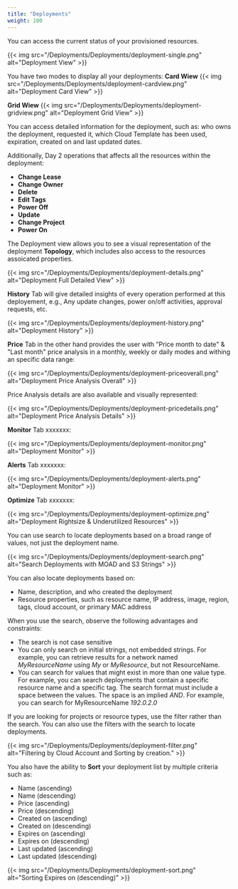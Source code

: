 ```yaml
---
title: "Deployments"
weight: 100
---
```


You can access the current status of your provisioned resources.<br> 

{{< img src="/Deployments/Deployments/deployment-single.png" alt="Deployment View" >}}

You have two modes to display all your deployments: 
<strong>Card Wiew</strong>
{{< img src="/Deployments/Deployments/deployment-cardview.png" alt="Deployment Card View" >}}

<strong>Grid Wiew</strong>
{{< img src="/Deployments/Deployments/deployment-gridview.png" alt="Deployment Grid View" >}}

You can access detailed information for the deployment, such as: who owns the deployment, requested it, which Cloud Template has been used, expiration, created on and last updated dates.

Additionally, Day 2 operations that affects all the resources within the deployment:

 <ul>
    <li><strong>Change Lease</strong></li>
    <li><strong>Change Owner</strong></li>
    <li><strong>Delete</strong></li>
    <li><strong>Edit Tags</strong></li>
    <li><strong>Power Off</strong></li>
    <li><strong>Update</strong></li>
    <li><strong>Change Project</strong></li>
    <li><strong>Power On</strong></li>
 </ul>

The Deployment view allows you to see a visual representation of the deployment <strong>Topology</strong>, which includes also access to the resources assoicated properties.

{{< img src="/Deployments/Deployments/deployment-details.png" alt="Deployment Full Detailed View" >}}

<strong>History</strong> Tab will give detailed insights of every operation performed at this deployement, e.g., Any update changes, power on/off activities, approval requests, etc.

{{< img src="/Deployments/Deployments/deployment-history.png" alt="Deployment History" >}}

<strong>Price</strong> Tab in the other hand provides the user with "Price month to date" &  "Last month" price analysis in a monthly, weekly or daily modes and withing an specific data range:

{{< img src="/Deployments/Deployments/deployment-priceoverall.png" alt="Deployment Price Analysis Overall" >}}

Price Analysis details are also available and visually represented:

{{< img src="/Deployments/Deployments/deployment-pricedetails.png" alt="Deployment Price Analysis Details" >}}

<strong>Monitor</strong> Tab xxxxxxx:

{{< img src="/Deployments/Deployments/deployment-monitor.png" alt="Deployment Monitor" >}}

<strong>Alerts</strong> Tab xxxxxxx:

{{< img src="/Deployments/Deployments/deployment-alerts.png" alt="Deployment Monitor" >}}

<strong>Optimize</strong> Tab xxxxxxx:

{{< img src="/Deployments/Deployments/deployment-optimize.png" alt="Deployment Rightsize & Underutilized Resources" >}}

You can use search to locate deployments based on a broad range of values, not just the deployment name. 

{{< img src="/Deployments/Deployments/deployment-search.png" alt="Search Deployments with MOAD and S3 Strings" >}}

You can also locate deployments based on:

<ul>
    <li>Name, description, and who created the deployment</li>
    <li>Resource properties, such as resource name, IP address, image, region, tags, cloud account, or primary MAC address</li>
</ul>

When you use the search, observe the following advantages and constraints:

<ul>
    <li>The search is not case sensitive</li>
    <li>You can only search on initial strings, not embedded strings. For example, you can retrieve results for a network named <i>MyResourceName</i> using <i>My</i> or <i>MyResource</i>, but not ResourceName.</li>
    <li>You can search for values that might exist in more than one value type. For example, you can search deployments that contain a specific resource name and a specific tag. The search format must include a space between the values. The space is an implied <i>AND</i>. For example, you can search for MyResourceName <i>192.0.2.0</i></li>
</ul>

If you are looking for projects or resource types, use the filter rather than the search. You can also use the filters with the search to locate deployments.

{{< img src="/Deployments/Deployments/deployment-filter.png" alt="Filtering by Cloud Account and Sorting by creation." >}}

You also have the ability to <strong>Sort</strong> your deployment list by multiple criteria such as:

<ul>
    <li>Name (ascending)</li>
    <li>Name (descending)</li>
    <li>Price (ascending)</li>
    <li>Price (descending)</li>
    <li>Created on (ascending)</li>
    <li>Created on (descending)</li>
    <li>Expires on (ascending)</li>
    <li>Expires on (descending)</li>
    <li>Last updated (ascending)</li>
    <li>Last updated (descending)</li>
</ul>

{{< img src="/Deployments/Deployments/deployment-sort.png" alt="Sorting Expires on (descending)" >}}

